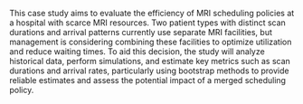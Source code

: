 
This case study aims to evaluate the efficiency of MRI scheduling policies at a hospital with scarce MRI resources. Two patient types with distinct scan durations and arrival patterns currently use separate MRI facilities, but management is considering combining these facilities to optimize utilization and reduce waiting times. To aid this decision, the study will analyze historical data, perform simulations, and estimate key metrics such as scan durations and arrival rates, particularly using bootstrap methods to provide reliable estimates and assess the potential impact of a merged scheduling policy.
